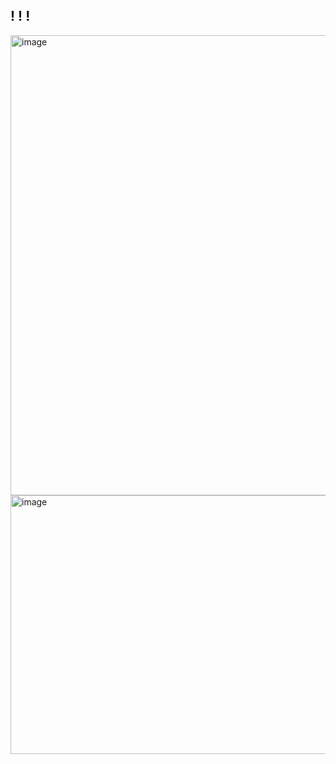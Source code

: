 ## ! ! !
<img width="736" height="736" alt="image" src="https://github.com/user-attachments/assets/e25565c5-b76b-4b9d-bd05-a7505d52b035" />



<img width="736" height="414" alt="image" src="https://github.com/user-attachments/assets/b0e7c213-05a3-447e-92b1-e95631fd601a" />
